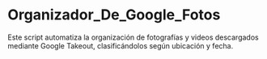 # Organizador_De_Google_Fotos
Este script automatiza la organización de fotografías y videos descargados mediante Google Takeout, clasificándolos según ubicación y fecha.
